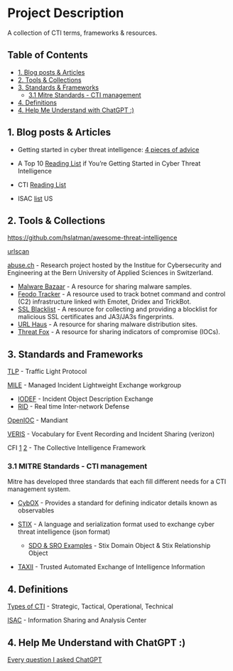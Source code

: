 # Project Description
A collection of CTI terms, frameworks & resources.

## Table of Contents 
- [1. Blog posts & Articles](#1-blog-posts--articles)
- [2. Tools & Collections](#2-tools--collections)
- [3. Standards & Frameworks](#3-standards-and-frameworks)
  -   [3.1 Mitre Standards - CTI management](#31-mitre-standards---cti-management)
- [4. Definitions](#4-definitions)  
- [4. Help Me Understand with ChatGPT :)](https://github.com/slashparity/CTI-Resources/tree/main/Help%20me%20understand%20with%20ChatGPT#description)


  
## 1. Blog posts & Articles 
- Getting started in cyber threat intelligence: [4 pieces of advice](https://redcanary.com/blog/getting-started-in-cyber-threat-intelligence/)  

- A Top 10 [Reading List](https://medium.com/katies-five-cents/a-top-10-reading-list-if-youre-getting-started-in-cyber-threat-intelligence-c11a18fc9798) if You’re Getting Started in Cyber Threat Intelligence 

- CTI [Reading List](https://sroberts.medium.com/cti-reading-list-a93ccdd7469c)

- ISAC [list](https://learningsomecti.medium.com/list-of-information-sharing-and-analysis-center-united-states-f4d5743f85d2) US

## 2. Tools & Collections
https://github.com/hslatman/awesome-threat-intelligence  

[urlscan](https://urlscan.io/)  

[abuse.ch](https://abuse.ch/) - Research project hosted by the Institue for Cybersecurity and Engineering at the Bern University of Applied Sciences in Switzerland.
  - [Malware Bazaar](https://bazaar.abuse.ch/) - A resource for sharing malware samples.  
  - [Feodo Tracker](https://feodotracker.abuse.ch/) - A resource used to track botnet command and control (C2) infrastructure linked with Emotet, Dridex and TrickBot.  
  - [SSL Blacklist](https://sslbl.abuse.ch/) - A resource for collecting and providing a blocklist for malicious SSL certificates and JA3/JA3s fingerprints.  
  - [URL Haus](https://urlhaus.abuse.ch/) - A resource for sharing malware distribution sites.  
  - [Threat Fox](https://threatfox.abuse.ch/) - A resource for sharing indicators of compromise (IOCs).  

## 3. Standards and Frameworks
[TLP](https://www.cisa.gov/news-events/news/traffic-light-protocol-tlp-definitions-and-usage)  - Traffic Light Protocol 

[MILE](https://datatracker.ietf.org/wg/mile/about/) - Managed Incident Lightweight Exchange workgroup
  - [IODEF](https://datatracker.ietf.org/doc/rfc8274/) - Incident Object Description Exchange
  - [RID](https://datatracker.ietf.org/doc/rfc6545/) - Real time Inter-network Defense

[OpenIOC](https://www.mandiant.com/resources/blog/openioc-basics) - Mandiant  

[VERIS](https://github.com/vz-risk/veris) - Vocabulary for Event Recording and Incident Sharing (verizon)  

CFI [1](https://csirtgadgets.com/collective-intelligence-framework) [2](https://github.com/csirtgadgets/cif-v5#getting-started) - The Collective Intelligence Framework

### 3.1 MITRE Standards - CTI management  
Mitre has developed three standards that each fill different needs for a CTI
management system.  


- [CybOX](https://cybox.mitre.org/about/) - Provides a standard for defining indicator details known as observables
  
- [STIX](https://oasis-open.github.io/cti-documentation/stix/intro.html) - A language and serialization format used to exchange cyber threat intelligence (json format)  
  - [SDO & SRO Examples](https://oasis-open.github.io/cti-documentation/stix/walkthrough) - Stix Domain Object & Stix Relationship Object

- [TAXII](https://oasis-open.github.io/cti-documentation/taxii/intro.html) - Trusted Automated Exchange of Intelligence Information

## 4. Definitions 
[Types of CTI](https://www.bluevoyant.com/knowledge-center/cyber-threat-intelligence-cti-definition-types-process) - Strategic, Tactical, Operational, Technical  

[ISAC](https://en.wikipedia.org/wiki/Information_Sharing_and_Analysis_Center) - Information Sharing and Analysis Center

## 4. Help Me Understand with ChatGPT :)
[Every question I asked ChatGPT](https://github.com/slashparity/CTI-Resources/tree/main/Help%20me%20understand%20with%20ChatGPT#description) 




